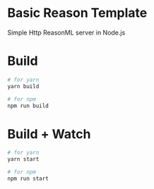 # Basic Reason Template

Simple Http ReasonML server in Node.js

# Build

```bash
# for yarn
yarn build

# for npm
npm run build
```

# Build + Watch

```bash
# for yarn
yarn start

# for npm
npm run start
```

